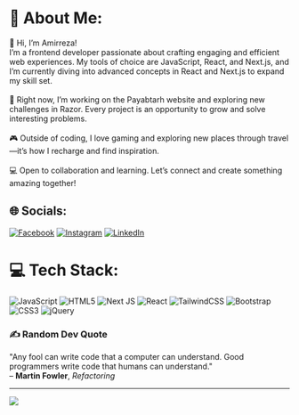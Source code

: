 # 💫 About Me:
👋 Hi, I’m Amirreza!<br>I’m a frontend developer passionate about crafting engaging and efficient web experiences. My tools of choice are JavaScript, React, and Next.js, and I’m currently diving into advanced concepts in React and Next.js to expand my skill set.<br><br>🌟 Right now, I’m working on the Payabtarh website and exploring new challenges in Razor. Every project is an opportunity to grow and solve interesting problems.<br><br>🎮 Outside of coding, I love gaming and exploring new places through travel—it’s how I recharge and find inspiration.<br><br>💻 Open to collaboration and learning. Let’s connect and create something amazing together!


## 🌐 Socials:
[![Facebook](https://img.shields.io/badge/Facebook-%231877F2.svg?logo=Facebook&logoColor=white)](https://facebook.com/amirrezahs78) [![Instagram](https://img.shields.io/badge/Instagram-%23E4405F.svg?logo=Instagram&logoColor=white)](https://instagram.com/amirreza_hs__) [![LinkedIn](https://img.shields.io/badge/LinkedIn-%230077B5.svg?logo=linkedin&logoColor=white)](https://linkedin.com/in/amirrezahosseinian) 

# 💻 Tech Stack:
![JavaScript](https://img.shields.io/badge/javascript-%23323330.svg?style=for-the-badge&logo=javascript&logoColor=%23F7DF1E) ![HTML5](https://img.shields.io/badge/html5-%23E34F26.svg?style=for-the-badge&logo=html5&logoColor=white) ![Next JS](https://img.shields.io/badge/Next-black?style=for-the-badge&logo=next.js&logoColor=white) ![React](https://img.shields.io/badge/react-%2320232a.svg?style=for-the-badge&logo=react&logoColor=%2361DAFB) ![TailwindCSS](https://img.shields.io/badge/tailwindcss-%2338B2AC.svg?style=for-the-badge&logo=tailwind-css&logoColor=white) ![Bootstrap](https://img.shields.io/badge/bootstrap-%238511FA.svg?style=for-the-badge&logo=bootstrap&logoColor=white) ![CSS3](https://img.shields.io/badge/css3-%231572B6.svg?style=for-the-badge&logo=css3&logoColor=white) ![jQuery](https://img.shields.io/badge/jquery-%230769AD.svg?style=for-the-badge&logo=jquery&logoColor=white)
<!-- # 📊 GitHub Stats:
![](https://github-readme-stats.vercel.app/api?username=amirreza-hs&theme=dark&hide_border=false&include_all_commits=false&count_private=false)<br/>
![](https://github-readme-streak-stats.herokuapp.com/?user=amirreza-hs&theme=dark&hide_border=false)<br/>
![](https://github-readme-stats.vercel.app/api/top-langs/?username=amirreza-hs&theme=dark&hide_border=false&include_all_commits=false&count_private=false&layout=compact)
-->
### ✍️ Random Dev Quote
"Any fool can write code that a computer can understand. Good programmers write code that humans can understand."  
– **Martin Fowler**, *Refactoring*

---
[![](https://visitcount.itsvg.in/api?id=amirreza-hs&icon=0&color=6)](https://visitcount.itsvg.in)

<!-- Proudly created with GPRM ( https://gprm.itsvg.in ) -->
